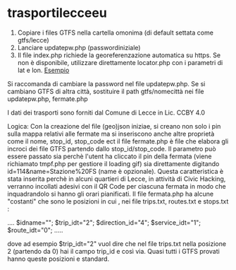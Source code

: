 # trasportilecceeu
 
1) Copiare i files GTFS nella cartella omonima (di default settata come gtfs/lecce)
2) Lanciare updatepw.php (passwordiniziale)
3) Il file index.php richiede la georeferenzazione automatica su https. Se non è disponibile, utilizzare direttamente locator.php con i parametri di lat e lon. [Esempio](https://www.piersoft.it/trasportilecceeu/locator.php?lat=40.346118920850095&lon=18.16610813140869)

Si raccomanda di cambiare la password nel file updatepw.php. Se si cambiano GTFS di altra città, sostituire il path gtfs/nomecittà nei file updatepw.php, fermate.php

I dati dei trasporti sono forniti dal Comune di Lecce in Lic. CCBY 4.0

Logica:
Con la creazione del file (geo)json iniziae, si creano non solo i pin sulla mappa relativi alle fermate ma si inseriscono anche altre proprietà come il nome, stop_id, stop_code ect
il file fermate.php è file che elabora gli incroci dei file GTFS partendo dallo stop_id/stop_code. 
Il parametro può essere passato sia perchè l'utent ha cliccato il pin della fermata (viene richiamato tmpf.php per gestiore il loading gif) sia direttamente digitando id=114&name=Stazione%20FS (name è opzionale).
Questa caratteristica è stata inserita perchè in alcuni quartieri di Lecce, in attività di Civic Hacking, verranno incollati adesivi con il QR Code per ciascuna fermata in modo che inquadrandolo si hanno gli orari pianificati.
Il file fermata.php ha alcune "costanti" che sono le posizioni in cui , nei file trips.txt, routes.txt e stops.txt :

....
$idname="";
$trip_idt="2";
$direction_id="4";
$service_idt="1";
$route_idt="0";
.....

dove ad esempio $trip_idt="2" vuol dire che nel file trips.txt nella posizione 2 (partendo da 0) hai il campo trip_id e così via.
Quasi tutti i GTFS provati hanno queste posizioni e standard.

